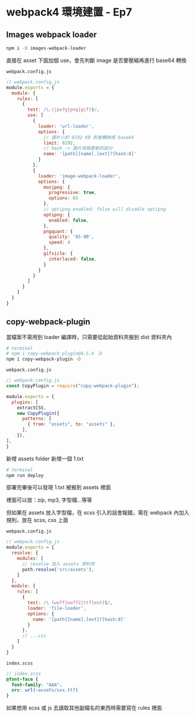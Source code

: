 # webpack4 環境建置 - Ep7

## Images webpack loader

```sh
npm i -D images-webpack-loader
```

直接在 asset 下面加個 use，會先判斷 image 是否要壓縮再進行 base64 轉換

`webpack.config.js`

```js
// webpack.config.js
module.exports = {
  module: {
    rules: [
      {
        test: /\.(jpe?g|png|gif)$/,
        use: [
          {
            loader: 'url-loader',
            options: {
              // 圖片小於 8192 KB 則會轉換成 base64
              limit: 8192,
              // hash -> 圖片快取更新的部分
              name: '[path][name].[ext]?[hash:8]'
            }
          },
          {
            loader: 'image-webpack-loader',
            options: {
              mozjpeg: {
                progressive: true,
                options: 65
              },
              // optipng.enabled: false will disable optipng
              optipng: {
                enabled: false,
              },
              pngquant: {
                quality: '65-90',
                speed: 4
              },
              gifsicle: {
                interlaced: false,
              }
            }
          }
        ]
      }
    ]
  }
}
```

## copy-webpack-plugin

當檔案不需用到 loader 編譯時，只需要從起始資料夾搬到 dist 資料夾內

```sh
# terminal
# npm i copy-webpack-plugin@4.5.4 -D
npm i copy-webpack-plugin -D
```

`webpack.config.js`

```js
// webpack.config.js
const CopyPlugin = require("copy-webpack-plugin");

module.exports = {
  plugins: [
    extractCSS,
    new CopyPlugin({
      patterns: [
        { from: "assets", to: "assets" },
      ],
    }),
],
}
```

新增 assets folder 新增一個 1.txt

```sh
# terminal
npm run deploy
```

部署完畢後可以發現 1.txt 被搬到 assets 裡面

裡面可以放：zip, mp3, 字型檔...等等

但如果在 assets 放入字型檔，在 scss 引入的話會報錯，需在 webpack 內加入規則，放在 scss, css 上面

`webpack.config.js`

```js
// webpack.config.js
module.exports = {
  resolve: {
    modules: [
      // resolve 加入 assets 資料夾
      path.resolve('src/assets'),
    ]
  },
  module: {
    rules: [
      {
        test: /\ (woff|woff2|ttf|eot)$/,
        loader: 'file-loader',
        options: {
          name: '[path][name].[ext]?[hash:8]'
        }
      },
      // ...css
    ]
  }
}
```

`index.scss`

```scss
// index.scss
@font-face {
  font-family: "AAA";
  src: url(~assets/xxx.ttf)
}
```

如果想用 scss 或 js 去讀取其他副檔名的東西時需要寫在 rules 裡面
